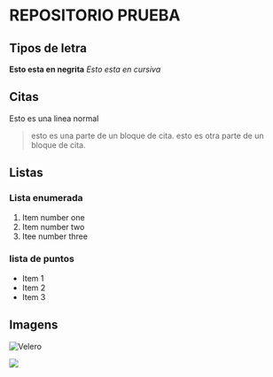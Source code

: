 # REPOSITORIO PRUEBA

## Tipos de letra


**Esto esta en negrita**
_Esto esta en cursiva_

## Citas

Esto es una linea normal 

> esto es una parte de un bloque de cita.
> esto es otra  parte de un bloque de cita.

## Listas

### Lista enumerada

1. Item number one
2. Item number two
3. Itee number three

### lista de puntos

* Item 1
* Item 2
* Item 3


## Imagens

![](http://www.gondan.com/wp-content/uploads/2013/10/sea-cloud-II.jpg "Velero")

![](https://www.drim.es/66299-large_default/cars-3-rayo-mcqueen-con-luces-y-sonidos.jpg)



